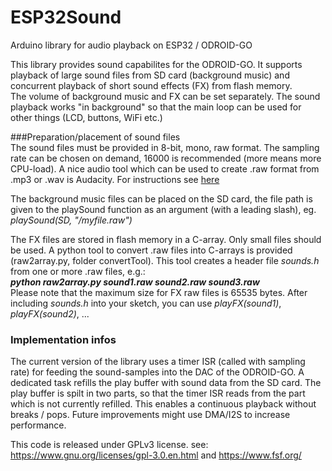 # ESP32Sound
Arduino library for audio playback on ESP32 / ODROID-GO

This library provides sound capabilites for the ODROID-GO. 
It supports playback of large sound files from SD card (background music)
and concurrent playback of short sound effects (FX) from flash memory.  
The volume of background music and FX can be set separately.
The sound playback works "in background" so that the main loop can be
used for other things (LCD, buttons, WiFi etc.) 

###Preparation/placement of sound files  
The sound files must be provided in 8-bit, mono, raw format. The sampling rate
can be chosen on demand, 16000 is recommended (more means more CPU-load). 
A nice audio tool which can be used to create .raw format from .mp3 or .wav is Audacity. 
For instructions see [here](https://www.hellomico.com/getting-started/convert-audio-to-raw/)

The background music files can be placed on the SD card, the file path is given to the
playSound function as an argument (with a leading slash), eg. *playSound(SD, "/myfile.raw")*

The FX files are stored in flash memory in a C-array. Only small files should be used.
A python tool to convert .raw files into C-arrays is provided (raw2array.py, folder convertTool). 
This tool creates a header file *sounds.h* from one or more .raw files, e.g.:  
***python raw2array.py sound1.raw sound2.raw sound3.raw***  
Please note that the maximum size for FX raw files is 65535 bytes.
After including *sounds.h* into your sketch, you can use *playFX(sound1)*, *playFX(sound2)*, ...

### Implementation infos  
The current version of the library uses a timer ISR (called with sampling rate) 
for feeding the sound-samples into the DAC of the ODROID-GO. A dedicated task refills the play buffer
with sound data from the SD card. The play buffer is spilt in two parts, so that the timer ISR reads from
the part which is not currently refilled. This enables a continuous playback without breaks / pops. 
Future improvements might use DMA/I2S to increase performance.

This code is released under GPLv3 license.
see: https://www.gnu.org/licenses/gpl-3.0.en.html and https://www.fsf.org/
